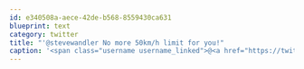 ```yaml
---
id: e340508a-aece-42de-b568-8559430ca631
blueprint: text
category: twitter
title: "'@stevewandler No more 50km/h limit for you!"
caption: '<span class="username username_linked">@<a href="https://twitter.com/stevewandler" title="Steve Wandler">stevewandler</a></span> No more 50km/h limit for you!'
---
```

